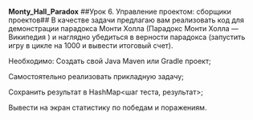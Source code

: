 **Monty_Hall_Paradox**
##Урок 6. Управление проектом: сборщики проектов##
В качестве задачи предлагаю вам реализовать код для демонстрации парадокса Монти Холла (Парадокс Монти Холла — Википедия ) и наглядно убедиться в верности парадокса (запустить игру в цикле на 1000 и вывести итоговый счет).

Необходимо:
Создать свой Java Maven или Gradle проект;

Самостоятельно реализовать прикладную задачу;

Сохранить результат в HashMap<шаг теста, результат>;

Вывести на экран статистику по победам и поражениям.